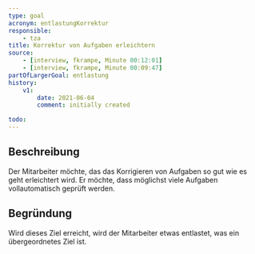 ```yaml
---
type: goal
acronym: entlastungKorrektur
responsible: 
    - tza
title: Korrektur von Aufgaben erleichtern
source: 
    - [interview, fkrampe, Minute 00:12:01]
    - [interview, fkrampe, Minute 00:09:47]
partOfLargerGoal: entlastung
history:
    v1:
        date: 2021-06-04
        comment: initially created

todo: 
---
```


## Beschreibung

Der Mitarbeiter möchte, das das Korrigieren von Aufgaben so gut wie es geht erleichtert wird.
Er möchte, dass möglichst viele Aufgaben vollautomatisch geprüft werden.

## Begründung

Wird dieses Ziel erreicht, wird der Mitarbeiter etwas entlastet, was ein übergeordnetes Ziel ist.
